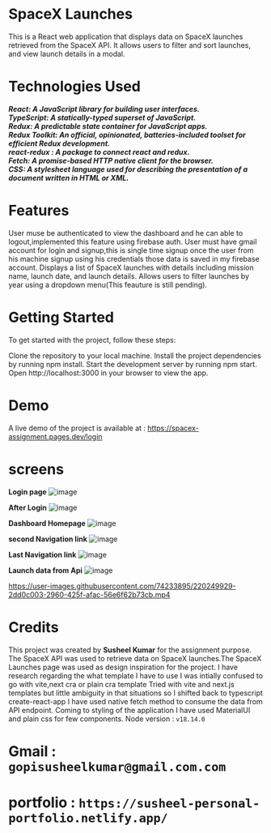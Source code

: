 # SpaceX Launches
This is a React web application that displays data on SpaceX launches retrieved from the SpaceX API. It allows users to filter and sort launches, and view launch details in a modal.

# Technologies Used
***React: A JavaScript library for building user interfaces.<br/>***
***TypeScript: A statically-typed superset of JavaScript.<br/>***
***Redux: A predictable state container for JavaScript apps.<br/>***
***Redux Toolkit: An official, opinionated, batteries-included toolset for efficient Redux development.<br/>***
***react-redux : A package to connect react and redux.<br/>***
***Fetch: A promise-based HTTP native client for the browser.<br/>***
***CSS: A stylesheet language used for describing the presentation of a document written in HTML or XML.<br/>***


# Features
User muse be authenticated to view the dashboard and he can able to logout,implemented this feature using firebase auth.
User must have gmail account for login and signup,this is single time signup once the user from his machine signup using his credentials those data is saved in my firebase account.
Displays a list of SpaceX launches with details including mission name, launch date, and launch details.
Allows users to filter launches by year using a dropdown menu(This feauture is still pending).

# Getting Started
To get started with the project, follow these steps:

Clone the repository to your local machine.
Install the project dependencies by running npm install.
Start the development server by running npm start.
Open http://localhost:3000 in your browser to view the app.

# Demo
A live demo of the project is available at :
    https://spacex-assignment.pages.dev/login

# screens
**Login page**
![image](https://user-images.githubusercontent.com/74233895/220249387-13653ede-7aab-4143-9893-903aa7689d51.png)

**After Login**
![image](https://user-images.githubusercontent.com/74233895/220249570-7793dffb-d13d-4a82-8d11-bf434a0befa8.png)

**Dashboard Homepage**
![image](https://user-images.githubusercontent.com/74233895/220249629-98b0f085-4863-4112-907a-ed3acbf8f2a8.png)

**second Navigation link**
![image](https://user-images.githubusercontent.com/74233895/220249685-52ea00df-eca8-434d-933a-b1cb80b2cd9a.png)

**Last Navigation link**
![image](https://user-images.githubusercontent.com/74233895/220249764-ef482ce3-9a84-4cf9-92e6-1593700049b9.png)

**Launch data from Api**
![image](https://user-images.githubusercontent.com/74233895/220249825-8fe571fe-9808-4c47-a408-9c9f370d9eef.png)






https://user-images.githubusercontent.com/74233895/220249929-2dd0c003-2960-425f-afac-56e6f62b73cb.mp4


# Credits
This project was created by <b>Susheel Kumar</b> for the assignment purpose. The SpaceX API was used to retrieve data on SpaceX launches.The SpaceX Launches page was used as design inspiration for the project.
 I have research regarding the what template I have to use I was intially confused to go with vite,next cra or plain cra template
 Tried with vite and next.js templates but little ambiguity in that situations so I shifted back to typescript create-react-app
 I have used native fetch method to consume the data from API endpoint.
 Coming to styling of the application I have used MaterialUI and plain css for few components.
 Node version : ```v18.14.0```
 
 # Gmail : ```gopisusheelkumar@gmail.com.com```
 # portfolio : ```https://susheel-personal-portfolio.netlify.app/```
